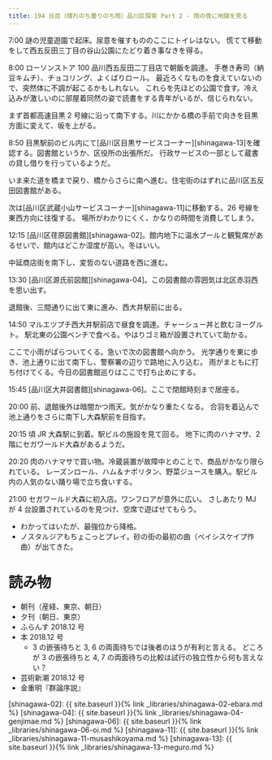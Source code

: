 ```yaml
---
title: 194 日目（晴れのち曇りのち雨）品川区探索 Part 2 - 雨の夜に地獄を見る
---
```


7:00 謎の児童遊園で起床。尿意を催すもののここにトイレはない。
慌てて移動をして西五反田三丁目の谷山公園にたどり着き事なきを得る。

8:00 ローソンストア 100 品川西五反田二丁目店で朝飯を調達。
手巻き寿司（納豆キムチ）、チョコリング、よくばりロール。
最近ろくなものを食えていないので、突然体に不調が起こるかもしれない。
これらを先ほどの公園で食す。冷え込みが激しいのに部屋着同然の姿で読書をする青年がいるが、信じられない。

まず首都高速目黒 2 号線に沿って南下する。川にかかる橋の手前で向きを目黒方面に変えて、坂を上がる。

8:50 目黒駅前のビル内にて[品川区目黒サービスコーナー][shinagawa-13]を確認する。図書館というか、区役所の出張所だ。
行政サービスの一部として蔵書の貸し借りを行っているようだ。

いま来た道を橋まで戻り、橋からさらに南へ進む。住宅街のはずれに品川区五反田図書館がある。

次は[品川区武蔵小山サービスコーナー][shinagawa-11]に移動する。26 号線を東西方向に往復する。
場所がわかりにくく、かなりの時間を消費してしまう。

12:15 [品川区荏原図書館][shinagawa-02]。館内地下に温水プールと観覧席があるせいで、館内はどこか湿度が高い。冬はいい。

中延商店街を南下し、変哲のない道路を西に進む。

13:30 [品川区源氏前図館][shinagawa-04]。この図書館の雰囲気は北区赤羽西を思い出す。

退館後、三間通りに出て東に進み、西大井駅前に出る。

14:50 マルエツプチ西大井駅前店で昼食を調達。チャーシュー丼と飲むヨーグルト。
駅北東の公園ベンチで食べる。やはりゴミ箱が設置されていて助かる。

ここで小雨がぱらついてくる。急いで次の図書館へ向かう。
光学通りを東に歩き、池上通りに出て南下し、警察署の辺りで路地に入り込む。
雨がまともに打ち付けてくる。今日の図書館巡りはここで打ち止めにする。

15:45 [品川区大井図書館][shinagawa-06]。ここで閉館時刻まで居座る。

20:00 前、退館後外は暗闇かつ雨天。気がかなり重たくなる。
合羽を着込んで池上通りをさらに南下し大森駅前を目指す。

20:15 頃 JR 大森駅に到着。駅ビルの施設を見て回る。
地下に肉のハナマサ、2 階にセガワールド大森があるようだ。

20:20 肉のハナマサで買い物。冷蔵装置が故障中とのことで、商品がかなり限られている。
レーズンロール、ハム＆ナポリタン、野菜ジュースを購入。駅ビル内の人気のない踊り場で立ち食いする。

21:00 セガワールド大森に初入店。ワンフロアが意外に広い。
さしあたり MJ が 4 台設置されているのを見つけ、空席で遊ばせてもらう。
* わかってはいたが、最強位から降格。
* ノスタルジアもちょこっとプレイ。砂の街の最初の曲（ベイシスケイプ作曲）が出てきた。

# 読み物

* 朝刊（産経、東京、朝日）
* 夕刊（朝日、東京）
* ふらんす 2018.12 号
* 本 2018.12 号
  * 3 の嵌張待ちと 3, 6 の両面待ちでは後者のほうが有利と言える。
    どころが 3 の嵌張待ちと 4, 7 の両面待ちの比較は試行の独立性から何も言えない？
* 芸術新潮 2018.12 号
* 金重明『群論序説』

[shinagawa-02]: {{ site.baseurl }}{% link _libraries/shinagawa-02-ebara.md %}
[shinagawa-04]: {{ site.baseurl }}{% link _libraries/shinagawa-04-genjimae.md %}
[shinagawa-06]: {{ site.baseurl }}{% link _libraries/shinagawa-06-oi.md %}
[shinagawa-11]: {{ site.baseurl }}{% link _libraries/shinagawa-11-musashikoyama.md %}
[shinagawa-13]: {{ site.baseurl }}{% link _libraries/shinagawa-13-meguro.md %}
